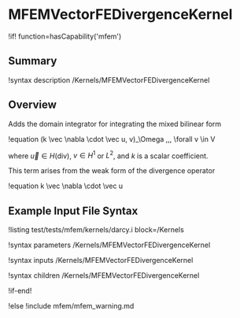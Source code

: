 # MFEMVectorFEDivergenceKernel

!if! function=hasCapability('mfem')

## Summary

!syntax description /Kernels/MFEMVectorFEDivergenceKernel

## Overview

Adds the domain integrator for integrating the mixed bilinear form

!equation
(k \vec \nabla \cdot \vec u, v)_\Omega \,\,\, \forall v \in V

where $\vec u \in H(\mathrm{div})$, $v \in H^1$ or $L^2$, and $k$ is a scalar coefficient.

This term arises from the weak form of the divergence operator

!equation
k \vec \nabla \cdot \vec u

## Example Input File Syntax

!listing test/tests/mfem/kernels/darcy.i block=/Kernels

!syntax parameters /Kernels/MFEMVectorFEDivergenceKernel

!syntax inputs /Kernels/MFEMVectorFEDivergenceKernel

!syntax children /Kernels/MFEMVectorFEDivergenceKernel

!if-end!

!else
!include mfem/mfem_warning.md
